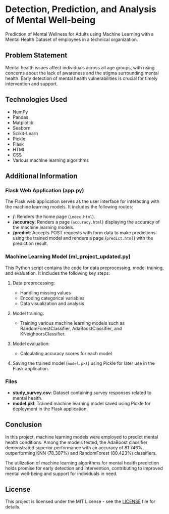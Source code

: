# Detection, Prediction, and Analysis of Mental Well-being

Prediction of Mental Wellness for Adults using Machine Learning with a Mental Health Dataset of employees in a technical organization.

## Problem Statement

Mental health issues affect individuals across all age groups, with rising concerns about the lack of awareness and the stigma surrounding mental health. Early detection of mental health vulnerabilities is crucial for timely intervention and support.

## Technologies Used

- NumPy
- Pandas
- Matplotlib
- Seaborn
- Scikit-Learn
- Pickle
- Flask
- HTML
- CSS
- Various machine learning algorithms

## Additional Information

### Flask Web Application (app.py)

The Flask web application serves as the user interface for interacting with the machine learning models. It includes the following routes:

- **/**: Renders the home page (`index.html`).
- **/accuracy**: Renders a page (`accuracy.html`) displaying the accuracy of the machine learning models.
- **/predict**: Accepts POST requests with form data to make predictions using the trained model and renders a page (`predict.html`) with the prediction result.

### Machine Learning Model (ml_project_updated.py)

This Python script contains the code for data preprocessing, model training, and evaluation. It includes the following key steps:

1. Data preprocessing:
   - Handling missing values
   - Encoding categorical variables
   - Data visualization and analysis

2. Model training:
   - Training various machine learning models such as RandomForestClassifier, AdaBoostClassifier, and KNeighborsClassifier.

3. Model evaluation:
   - Calculating accuracy scores for each model

4. Saving the trained model (`model.pkl`) using Pickle for later use in the Flask application.

### Files

- **study_survey.csv**: Dataset containing survey responses related to mental health.
- **model.pkl**: Trained machine learning model saved using Pickle for deployment in the Flask application.

## Conclusion

In this project, machine learning models were employed to predict mental health conditions. Among the models tested, the AdaBoost classifier demonstrated superior performance with an accuracy of 81.746%, outperforming KNN (78.307%) and RandomForest (80.423%) classifiers.

The utilization of machine learning algorithms for mental health prediction holds promise for early detection and intervention, contributing to improved mental well-being and support for individuals in need.

## License

This project is licensed under the MIT License - see the [LICENSE](LICENSE) file for details.